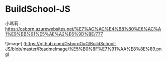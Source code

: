 # BuildSchool-JS

小瑪莉 : 
https://osborn.azurewebsites.net/%E7%AC%AC%E4%B8%80%E6%AC%A1%E9%BB%91%E5%AE%A2%E6%9D%BE/777

![image] (https://github.com/OsbornOuO/BuildSchool-JS/blob/master/ReadmeImage/%E5%B0%8F%E7%91%AA%E8%8E%89.png)
